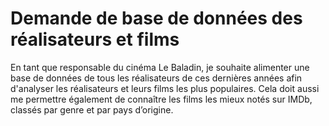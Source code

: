 # Demande de base de données des réalisateurs et films
En tant que responsable du cinéma Le Baladin,
je souhaite alimenter une base de données de tous les réalisateurs de ces dernières années afin d'analyser les réalisateurs et leurs films les plus populaires.
Cela doit aussi me permettre également de connaître les films les mieux notés sur IMDb, classés par genre et par pays d’origine.